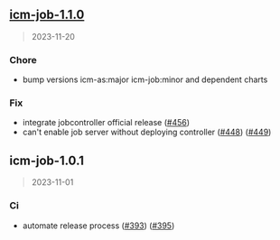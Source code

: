 
<a name="icm-job-1.1.0"></a>
## [icm-job-1.1.0](https://github.com/khauser/helm-charts/compare/icm-job-1.0.1...icm-job-1.1.0)

> 2023-11-20

### Chore

* bump versions icm-as:major icm-job:minor and dependent charts

### Fix

* integrate jobcontroller official release ([#456](https://github.com/khauser/helm-charts/issues/456))
* can't enable job server without deploying controller ([#448](https://github.com/khauser/helm-charts/issues/448)) ([#449](https://github.com/khauser/helm-charts/issues/449))


<a name="icm-job-1.0.1"></a>
## icm-job-1.0.1

> 2023-11-01

### Ci

* automate release process ([#393](https://github.com/khauser/helm-charts/issues/393)) ([#395](https://github.com/khauser/helm-charts/issues/395))

